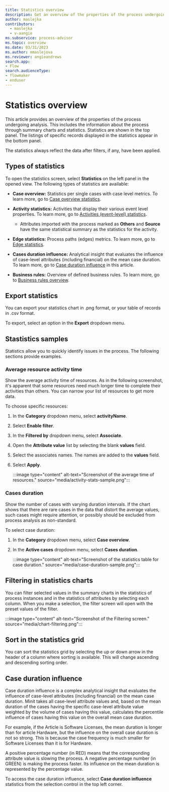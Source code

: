 ```yaml
---
title: Statistics overview
description: Get an overview of the properties of the process undergoing analysis minit.
author: maslejka
contributors:
  - maslejka
  - v-aangie
ms.subservice: process-advisor
ms.topic: overview
ms.date: 03/31/2023
ms.author: mmaslejova
ms.reviewer: angieandrews
search.app:
- Flow
search.audienceType:
- flowmaker
- enduser
---
```


# Statistics overview

This article provides an overview of the properties of the process undergoing analysis. This includes the information about the process through summary charts and statistics. Statistics are shown in the top panel. The listings of specific records displayed in the statistics appear in the bottom panel.

The statistics always reflect the data after filters, if any, have been applied.

## Types of statistics

To open the statistics screen, select **Statistics** on the left panel in the opened view. The following types of statistics are available:

- **Case overview:** Statistics per single cases with case level metrics. To learn more, go to [Case overview statistics](case-overview-statistics.md).

- **Activity statistics:** Activities that display their various event level properties. To learn more, go to [Activities (event-level) statistics](activities-event-level-statistics.md).

    - Attributes imported with the process marked as **Others** and **Source** have the same statistical summary as the statistics for the activity.

- **Edge statistics:** Process paths (edges) metrics. To learn more, go to [Edge statistics](edge-statistics.md).

- **Cases duration influence:** Analytical insight that evaluates the influence of case-level attributes (including financial) on the mean case duration. To learn more, go to [Case duration influence](#case-duration-influence) in this article.

- **Business rules:** Overview of defined business rules. To learn more, go to [Business rules overview](business-rules.md).

## Export statistics

You can export your statistics chart in .png format, or your table of records in .csv format. 

To export, select an option in the **Export** dropdown menu.

## Stastistics samples

Statistics allow you to quickly identify issues in the process. The following sections provide examples.

### Average resource activity time

Show the average activity time of resources. As in the following screenshot, it's apparent that some resources need much longer time to complete their activities than others. You can narrow your list of resources to get more data. 

To choose specific resources:

1. In the **Category** dropdown menu, select **activityName**.

1. Select **Enable filter**.

1. In the **Filtered by** dropdown menu, select **Associate**.

1. Open the **Attribute value** list by selecting the blank **values** field.

1. Select the associates names. The names are added to the **values** field.

1. Select **Apply**.

    :::image type="content" alt-text="Screenshot of the average time of resources." source="media/activity-stats-sample.png":::

### Cases duration

Show the number of cases with varying duration intervals. If the chart shows that there are rare cases in the data that distort the average values, such cases might require attention, or possibly should be excluded from process analysis as non-standard.

To select case duration:

1. In the **Category** dropdown menu, select **Case overview**.

1. In the **Active cases** dropdown menu, select **Cases duration**.

    :::image type="content" alt-text="Screenshot of the statistics table for case duration." source="media/case-duration-sample.png":::

## Filtering in statistics charts

You can filter selected values in the summary charts in the statistics of process instances and in the statistics of attributes by selecting each column. When you make a selection, the filter screen will open with the preset values of the filter.

:::image type="content" alt-text="Screenshot of the Filtering screen." source="media/chart-filtering.png":::

## Sort in the statistics grid

You can sort the statistics grid by selecting the up or down arrow in the header of a column where sorting is available. This will change ascending and descending sorting order.

## Case duration influence

Case duration influence is a complex analytical insight that evaluates the influence of case-level attributes (including financial) on the mean case duration. Minit takes all case-level attribute values and, based on the mean duration of the cases having the specific case-level attribute value weighted by the volume of cases having this value, calculates the percentile influence of cases having this value on the overall mean case duration.

For example, if the Article is Software Licenses, the mean duration is longer than for article Hardware, but the influence on the overall case duration is not so strong. This is because the case frequency is much smaller for Software Licenses than it is for Hardware.

A positive percentage number (in RED) means that the corresponding attribute value is slowing the process. A negative percentage number (in GREEN) is making the process faster. Its influence on the mean duration is represented by the percentage value.

To access the case duration influence, select **Case duration influence** statistics from the selection control in the top left corner.



